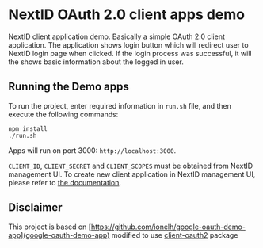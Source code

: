 # NextID OAuth 2.0 client apps demo

NextID client application demo. Basically a simple OAuth 2.0 client application. The application shows login button which will redirect user to NextID login page when clicked. If the login process was successful, it will the shows basic information about the logged in user. 

## Running the Demo apps

To run the project, enter required information in `run.sh` file, and then execute the following commands:

```
npm install
./run.sh
```

Apps will run on port 3000: `http://localhost:3000`.

`CLIENT_ID`, `CLIENT_SECRET` and `CLIENT_SCOPES` must be obtained from NextID management UI. To create new client application in NextID management UI, please refer to [the documentation](https://nextid-docs.cloud.nextplatform.ai/identity-admin/applications/create).

## Disclaimer

This project is based on [https://github.com/ionelh/google-oauth-demo-app](google-oauth-demo-app) modified to use [client-oauth2](https://www.npmjs.com/package/client-oauth2) package